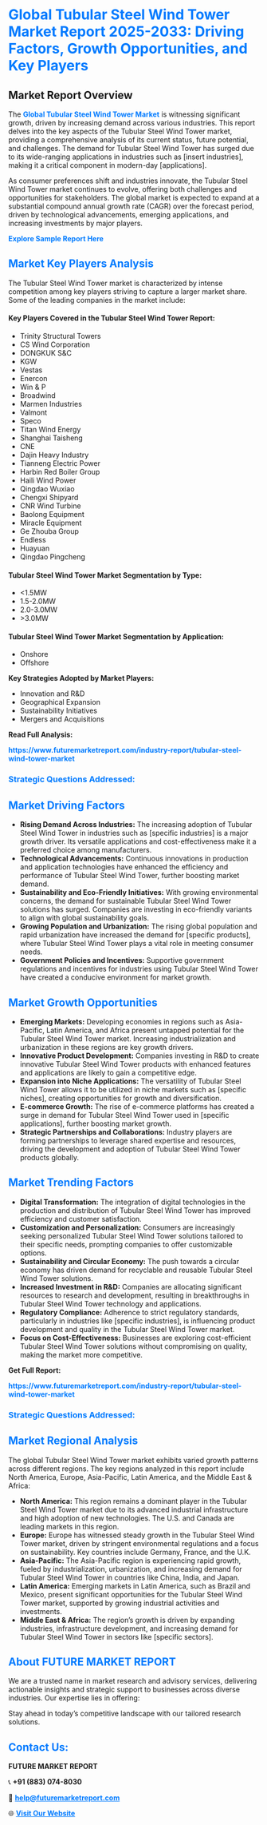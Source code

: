 <h1 style="color: #007BFF;">Global Tubular Steel Wind Tower Market Report 2025-2033: Driving Factors, Growth Opportunities, and Key Players</h1>

<section id="overview">
<h2>Market Report Overview</h2>
<p>The <a href="https://www.futuremarketreport.com/industry-report/tubular-steel-wind-tower-market" style="color: #007BFF; text-decoration: none;"><strong>Global Tubular Steel Wind Tower Market</strong></a> is witnessing significant growth, driven by increasing demand across various industries. This report delves into the key aspects of the Tubular Steel Wind Tower market, providing a comprehensive analysis of its current status, future potential, and challenges. The demand for Tubular Steel Wind Tower has surged due to its wide-ranging applications in industries such as [insert industries], making it a critical component in modern-day [applications].</p>
<p>As consumer preferences shift and industries innovate, the Tubular Steel Wind Tower market continues to evolve, offering both challenges and opportunities for stakeholders. The global market is expected to expand at a substantial compound annual growth rate (CAGR) over the forecast period, driven by technological advancements, emerging applications, and increasing investments by major players.</p>
</section>

<section id="overview">
<p><a href="https://www.futuremarketreport.com/request-sample/reportId=105217" style="color: #007BFF; text-decoration: none;"><strong>Explore Sample Report Here</strong></a></p>
</section>

<section id="key-players">
<h2 style="color: #007BFF;">Market Key Players Analysis</h2>
<p>The Tubular Steel Wind Tower market is characterized by intense competition among key players striving to capture a larger market share. Some of the leading companies in the market include:</p>
<h4>Key Players Covered in the Tubular Steel Wind Tower Report:</h4>
<ul><li>Trinity Structural Towers</li><li>CS Wind Corporation</li><li>DONGKUK S&amp;C</li><li>KGW</li><li>Vestas</li><li>Enercon</li><li>Win &amp; P</li><li>Broadwind</li><li>Marmen Industries</li><li>Valmont</li><li>Speco</li><li>Titan Wind Energy</li><li>Shanghai Taisheng</li><li>CNE</li><li>Dajin Heavy Industry</li><li>Tianneng Electric Power</li><li>Harbin Red Boiler Group</li><li>Haili Wind Power</li><li>Qingdao Wuxiao</li><li>Chengxi Shipyard</li><li>CNR Wind Turbine</li><li>Baolong Equipment</li><li>Miracle Equipment</li><li>Ge Zhouba Group</li><li>Endless</li><li>Huayuan</li><li>Qingdao Pingcheng</li></ul>
<h4>Tubular Steel Wind Tower Market Segmentation by Type:</h4>
<ul><li>&lt;1.5MW</li><li>1.5-2.0MW</li><li>2.0-3.0MW</li><li>&gt;3.0MW</li></ul>

<h4>Tubular Steel Wind Tower Market Segmentation by Application:</h4>
<ul><li>Onshore</li><li>Offshore</li></ul>
<p><strong>Key Strategies Adopted by Market Players:</strong></p>
<ul>
<li>Innovation and R&D</li>
<li>Geographical Expansion</li>
<li>Sustainability Initiatives</li>
<li>Mergers and Acquisitions</li>
</ul>
</section>

<section>
<p><strong>Read Full Analysis: </strong></p><a href="https://www.futuremarketreport.com/industry-report/tubular-steel-wind-tower-market" style="color: #007BFF; text-decoration: none;"><strong>https://www.futuremarketreport.com/industry-report/tubular-steel-wind-tower-market</strong></a>
<h3 style="color: #007BFF;">Strategic Questions Addressed:</h3>
</section>

<section id="driving-factors">
<h2 style="color: #007BFF;">Market Driving Factors</h2>
<ul>
<li><strong>Rising Demand Across Industries:</strong> The increasing adoption of Tubular Steel Wind Tower in industries such as [specific industries] is a major growth driver. Its versatile applications and cost-effectiveness make it a preferred choice among manufacturers.</li>
<li><strong>Technological Advancements:</strong> Continuous innovations in production and application technologies have enhanced the efficiency and performance of Tubular Steel Wind Tower, further boosting market demand.</li>
<li><strong>Sustainability and Eco-Friendly Initiatives:</strong> With growing environmental concerns, the demand for sustainable Tubular Steel Wind Tower solutions has surged. Companies are investing in eco-friendly variants to align with global sustainability goals.</li>
<li><strong>Growing Population and Urbanization:</strong> The rising global population and rapid urbanization have increased the demand for [specific products], where Tubular Steel Wind Tower plays a vital role in meeting consumer needs.</li>
<li><strong>Government Policies and Incentives:</strong> Supportive government regulations and incentives for industries using Tubular Steel Wind Tower have created a conducive environment for market growth.</li>
</ul>
</section>

<section id="growth-opportunities">
<h2 style="color: #007BFF;">Market Growth Opportunities</h2>
<ul>
<li><strong>Emerging Markets:</strong> Developing economies in regions such as Asia-Pacific, Latin America, and Africa present untapped potential for the Tubular Steel Wind Tower market. Increasing industrialization and urbanization in these regions are key growth drivers.</li>
<li><strong>Innovative Product Development:</strong> Companies investing in R&D to create innovative Tubular Steel Wind Tower products with enhanced features and applications are likely to gain a competitive edge.</li>
<li><strong>Expansion into Niche Applications:</strong> The versatility of Tubular Steel Wind Tower allows it to be utilized in niche markets such as [specific niches], creating opportunities for growth and diversification.</li>
<li><strong>E-commerce Growth:</strong> The rise of e-commerce platforms has created a surge in demand for Tubular Steel Wind Tower used in [specific applications], further boosting market growth.</li>
<li><strong>Strategic Partnerships and Collaborations:</strong> Industry players are forming partnerships to leverage shared expertise and resources, driving the development and adoption of Tubular Steel Wind Tower products globally.</li>
</ul>
</section>

<section id="trending-factors">
<h2 style="color: #007BFF;">Market Trending Factors</h2>
<ul>
<li><strong>Digital Transformation:</strong> The integration of digital technologies in the production and distribution of Tubular Steel Wind Tower has improved efficiency and customer satisfaction.</li>
<li><strong>Customization and Personalization:</strong> Consumers are increasingly seeking personalized Tubular Steel Wind Tower solutions tailored to their specific needs, prompting companies to offer customizable options.</li>
<li><strong>Sustainability and Circular Economy:</strong> The push towards a circular economy has driven demand for recyclable and reusable Tubular Steel Wind Tower solutions.</li>
<li><strong>Increased Investment in R&D:</strong> Companies are allocating significant resources to research and development, resulting in breakthroughs in Tubular Steel Wind Tower technology and applications.</li>
<li><strong>Regulatory Compliance:</strong> Adherence to strict regulatory standards, particularly in industries like [specific industries], is influencing product development and quality in the Tubular Steel Wind Tower market.</li>
<li><strong>Focus on Cost-Effectiveness:</strong> Businesses are exploring cost-efficient Tubular Steel Wind Tower solutions without compromising on quality, making the market more competitive.</li>
</ul>
</section>

<section>
<p><strong>Get Full Report: </strong></p><a href="https://www.futuremarketreport.com/industry-report/tubular-steel-wind-tower-market" style="color: #007BFF; text-decoration: none;"><strong>https://www.futuremarketreport.com/industry-report/tubular-steel-wind-tower-market</strong></a>
<h3 style="color: #007BFF;">Strategic Questions Addressed:</h3>
</section>


<section id="regional-analysis">
<h2 style="color: #007BFF;">Market Regional Analysis</h2>
<p>The global Tubular Steel Wind Tower market exhibits varied growth patterns across different regions. The key regions analyzed in this report include North America, Europe, Asia-Pacific, Latin America, and the Middle East & Africa:</p>
<ul>
<li><strong>North America:</strong> This region remains a dominant player in the Tubular Steel Wind Tower market due to its advanced industrial infrastructure and high adoption of new technologies. The U.S. and Canada are leading markets in this region.</li>
<li><strong>Europe:</strong> Europe has witnessed steady growth in the Tubular Steel Wind Tower market, driven by stringent environmental regulations and a focus on sustainability. Key countries include Germany, France, and the U.K.</li>
<li><strong>Asia-Pacific:</strong> The Asia-Pacific region is experiencing rapid growth, fueled by industrialization, urbanization, and increasing demand for Tubular Steel Wind Tower in countries like China, India, and Japan.</li>
<li><strong>Latin America:</strong> Emerging markets in Latin America, such as Brazil and Mexico, present significant opportunities for the Tubular Steel Wind Tower market, supported by growing industrial activities and investments.</li>
<li><strong>Middle East & Africa:</strong> The region’s growth is driven by expanding industries, infrastructure development, and increasing demand for Tubular Steel Wind Tower in sectors like [specific sectors].</li>
</ul>
</section>

<footer>
<h2 style="color: #007BFF;">About FUTURE MARKET REPORT</h2>
<p>We are a trusted name in market research and advisory services, delivering actionable insights and strategic support to businesses across diverse industries. Our expertise lies in offering:</p>

<p>Stay ahead in today’s competitive landscape with our tailored research solutions.</p>

<h2 style="color: #007BFF;">Contact Us:</h2>
<p><strong>FUTURE MARKET REPORT</strong></p>
<p>📞 <strong>+91 (883) 074-8030</strong></p>
<p>📧 <strong><a href="mailto:help@futuremarketreport.com" style="color: #007BFF;">help@futuremarketreport.com</a></strong></p>
<p>🌐 <strong><a href="https://www.futuremarketreport.com/" style="color: #007BFF;">Visit Our Website</a></strong></p>
</footer>